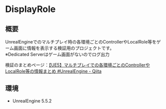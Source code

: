 # DisplayRole
## 概要
UnrealEngineでのマルチプレイ時の各環境ごとのControllerやLocalRole等をゲーム画面に情報を表示する検証用のプロジェクトです。  
※Dedicated Serverはゲーム画面がないのでログ出力

検証のまとめページ：[【UE5】マルチプレイでの各環境ごとのControllerやLocalRole等の情報まとめ #UnrealEngine - Qiita](https://qiita.com/ogamita777/items/bdab913417f6ad63975c)

## 環境
- UnrealEngine 5.5.2